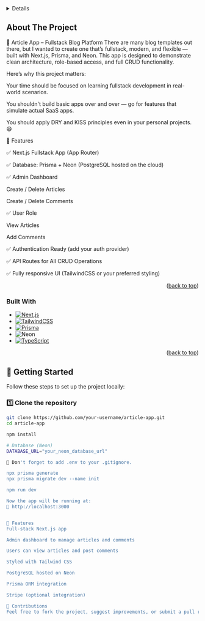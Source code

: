 

<details>
  <ol>
    <li>
      <a href="#about-the-project">About The Project</a>
      <ul>
        <li>Article app </li>
      </ul>
    </li>
    <li>
      <a href="#getting-started">Getting Started</a>
      <ul>
        <li><a href="#prerequisites">Prerequisites</a></li>
        <li><a href="#installation">Installation</a></li>
      </ul>
    </li>
    <li><a href="#usage">Usage</a></li>
    <li><a href="#roadmap">Roadmap</a></li>
    <li><a href="#contributing">Contributing</a></li>
    <li><a href="#license">License</a></li>
    <li><a href="#contact">Contact</a></li>
    <li><a href="#acknowledgments">Acknowledgments</a></li>
  </ol>
</details>



<!-- ABOUT THE PROJECT -->
## About The Project


📝 Article App – Fullstack Blog Platform
There are many blog templates out there, but I wanted to create one that’s fullstack, modern, and flexible — built with Next.js, Prisma, and Neon. This app is designed to demonstrate clean architecture, role-based access, and full CRUD functionality.

Here’s why this project matters:

Your time should be focused on learning fullstack development in real-world scenarios.

You shouldn't build basic apps over and over — go for features that simulate actual SaaS apps.

You should apply DRY and KISS principles even in your personal projects. 😄


🚀 Features

✅ Next.js Fullstack App (App Router)

✅ Database: Prisma + Neon (PostgreSQL hosted on the cloud)

✅ Admin Dashboard

Create / Delete Articles

Create / Delete Comments

✅ User Role

View Articles

Add Comments

✅ Authentication Ready (add your auth provider)

✅ API Routes for All CRUD Operations

✅ Fully responsive UI (TailwindCSS or your preferred styling)
<p align="right">(<a href="#readme-top">back to top</a>)</p>



### Built With


* [![Next.js](https://img.shields.io/badge/Next.js-000000?style=for-the-badge&logo=nextdotjs&logoColor=white)](https://nextjs.org/)
* [![TailwindCSS](https://img.shields.io/badge/TailwindCSS-38B2AC?style=for-the-badge&logo=tailwind-css&logoColor=white)](https://tailwindcss.com/)
* [![Prisma](https://img.shields.io/badge/Prisma-2D3748?style=for-the-badge&logo=prisma&logoColor=white)](https://www.prisma.io/)
* ![Neon](https://img.shields.io/badge/Neon-008FFF?style=for-the-badge&logo=data:image/svg+xml;base64,PHN2ZyB3aWR0aD0iMTIiIGhlaWdodD0iMTIiIHZpZXdCb3g9IjAgMCAxMiAxMiIgZmlsbD0ibm9uZSIgeG1sbnM9Imh0dHA6Ly93d3cudzMu\nb3JnLzIwMDAvc3ZnIj48cGF0aCBkPSJNMi41IDExTDkuNSA2TDguNSAxMUgyLjVaIiBmaWxsPSIjRkZGIi8+PC9zdmc+)
* [![TypeScript](https://img.shields.io/badge/TypeScript-3178C6?style=for-the-badge&logo=typescript&logoColor=white)](https://www.typescriptlang.org/)

<p align="right">(<a href="#readme-top">back to top</a>)</p>



<!-- GETTING STARTED -->
## 🚀 Getting Started

Follow these steps to set up the project locally:

### 1️⃣ Clone the repository

```bash
git clone https://github.com/your-username/article-app.git
cd article-app

npm install

# Database (Neon)
DATABASE_URL="your_neon_database_url"

🔐 Don't forget to add .env to your .gitignore.

npx prisma generate
npx prisma migrate dev --name init

npm run dev

Now the app will be running at:
📍 http://localhost:3000


📌 Features
Full-stack Next.js app

Admin dashboard to manage articles and comments

Users can view articles and post comments

Styled with Tailwind CSS

PostgreSQL hosted on Neon

Prisma ORM integration

Stripe (optional integration)

🤝 Contributions
Feel free to fork the project, suggest improvements, or submit a pull request!
